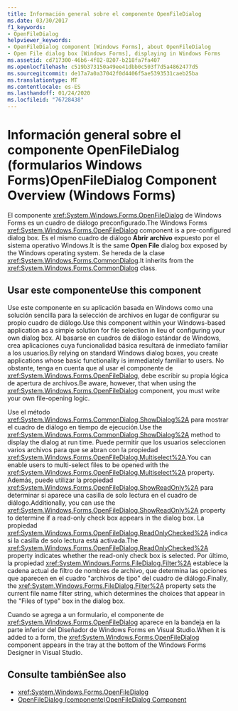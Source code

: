 ```yaml
---
title: Información general sobre el componente OpenFileDialog
ms.date: 03/30/2017
f1_keywords:
- OpenFileDialog
helpviewer_keywords:
- OpenFileDialog component [Windows Forms], about OpenFileDialog
- Open File dialog box [Windows Forms], displaying in Windows Forms
ms.assetid: cd717300-46b6-4f82-8207-b218fa7fa407
ms.openlocfilehash: c519b373150a49ee41dbb0c503f7d5a4862477d5
ms.sourcegitcommit: de17a7a0a37042f0d4406f5ae5393531caeb25ba
ms.translationtype: MT
ms.contentlocale: es-ES
ms.lasthandoff: 01/24/2020
ms.locfileid: "76728438"
---
```

# <a name="openfiledialog-component-overview-windows-forms"></a><span data-ttu-id="5f1d7-102">Información general sobre el componente OpenFileDialog (formularios Windows Forms)</span><span class="sxs-lookup"><span data-stu-id="5f1d7-102">OpenFileDialog Component Overview (Windows Forms)</span></span>

<span data-ttu-id="5f1d7-103">El componente <xref:System.Windows.Forms.OpenFileDialog> de Windows Forms es un cuadro de diálogo preconfigurado.</span><span class="sxs-lookup"><span data-stu-id="5f1d7-103">The Windows Forms <xref:System.Windows.Forms.OpenFileDialog> component is a pre-configured dialog box.</span></span> <span data-ttu-id="5f1d7-104">Es el mismo cuadro de diálogo **Abrir archivo** expuesto por el sistema operativo Windows.</span><span class="sxs-lookup"><span data-stu-id="5f1d7-104">It is the same **Open File** dialog box exposed by the Windows operating system.</span></span> <span data-ttu-id="5f1d7-105">Se hereda de la clase <xref:System.Windows.Forms.CommonDialog>.</span><span class="sxs-lookup"><span data-stu-id="5f1d7-105">It inherits from the <xref:System.Windows.Forms.CommonDialog> class.</span></span>

## <a name="use-this-component"></a><span data-ttu-id="5f1d7-106">Usar este componente</span><span class="sxs-lookup"><span data-stu-id="5f1d7-106">Use this component</span></span>

<span data-ttu-id="5f1d7-107">Use este componente en su aplicación basada en Windows como una solución sencilla para la selección de archivos en lugar de configurar su propio cuadro de diálogo.</span><span class="sxs-lookup"><span data-stu-id="5f1d7-107">Use this component within your Windows-based application as a simple solution for file selection in lieu of configuring your own dialog box.</span></span> <span data-ttu-id="5f1d7-108">Al basarse en cuadros de diálogo estándar de Windows, crea aplicaciones cuya funcionalidad básica resultará de inmediato familiar a los usuarios.</span><span class="sxs-lookup"><span data-stu-id="5f1d7-108">By relying on standard Windows dialog boxes, you create applications whose basic functionality is immediately familiar to users.</span></span> <span data-ttu-id="5f1d7-109">No obstante, tenga en cuenta que al usar el componente de <xref:System.Windows.Forms.OpenFileDialog>, debe escribir su propia lógica de apertura de archivos.</span><span class="sxs-lookup"><span data-stu-id="5f1d7-109">Be aware, however, that when using the <xref:System.Windows.Forms.OpenFileDialog> component, you must write your own file-opening logic.</span></span>

<span data-ttu-id="5f1d7-110">Use el método <xref:System.Windows.Forms.CommonDialog.ShowDialog%2A> para mostrar el cuadro de diálogo en tiempo de ejecución.</span><span class="sxs-lookup"><span data-stu-id="5f1d7-110">Use the <xref:System.Windows.Forms.CommonDialog.ShowDialog%2A> method to display the dialog at run time.</span></span> <span data-ttu-id="5f1d7-111">Puede permitir que los usuarios seleccionen varios archivos para que se abran con la propiedad <xref:System.Windows.Forms.OpenFileDialog.Multiselect%2A>.</span><span class="sxs-lookup"><span data-stu-id="5f1d7-111">You can enable users to multi-select files to be opened with the <xref:System.Windows.Forms.OpenFileDialog.Multiselect%2A> property.</span></span> <span data-ttu-id="5f1d7-112">Además, puede utilizar la propiedad <xref:System.Windows.Forms.OpenFileDialog.ShowReadOnly%2A> para determinar si aparece una casilla de solo lectura en el cuadro de diálogo.</span><span class="sxs-lookup"><span data-stu-id="5f1d7-112">Additionally, you can use the <xref:System.Windows.Forms.OpenFileDialog.ShowReadOnly%2A> property to determine if a read-only check box appears in the dialog box.</span></span> <span data-ttu-id="5f1d7-113">La propiedad <xref:System.Windows.Forms.OpenFileDialog.ReadOnlyChecked%2A> indica si la casilla de solo lectura está activada.</span><span class="sxs-lookup"><span data-stu-id="5f1d7-113">The <xref:System.Windows.Forms.OpenFileDialog.ReadOnlyChecked%2A> property indicates whether the read-only check box is selected.</span></span> <span data-ttu-id="5f1d7-114">Por último, la propiedad <xref:System.Windows.Forms.FileDialog.Filter%2A> establece la cadena actual de filtro de nombres de archivo, que determina las opciones que aparecen en el cuadro "archivos de tipo" del cuadro de diálogo.</span><span class="sxs-lookup"><span data-stu-id="5f1d7-114">Finally, the <xref:System.Windows.Forms.FileDialog.Filter%2A> property sets the current file name filter string, which determines the choices that appear in the "Files of type" box in the dialog box.</span></span>

<span data-ttu-id="5f1d7-115">Cuando se agrega a un formulario, el componente de <xref:System.Windows.Forms.OpenFileDialog> aparece en la bandeja en la parte inferior del Diseñador de Windows Forms en Visual Studio.</span><span class="sxs-lookup"><span data-stu-id="5f1d7-115">When it is added to a form, the <xref:System.Windows.Forms.OpenFileDialog> component appears in the tray at the bottom of the Windows Forms Designer in Visual Studio.</span></span>

## <a name="see-also"></a><span data-ttu-id="5f1d7-116">Consulte también</span><span class="sxs-lookup"><span data-stu-id="5f1d7-116">See also</span></span>

- <xref:System.Windows.Forms.OpenFileDialog>
- [<span data-ttu-id="5f1d7-117">OpenFileDialog (componente)</span><span class="sxs-lookup"><span data-stu-id="5f1d7-117">OpenFileDialog Component</span></span>](openfiledialog-component-windows-forms.md)

